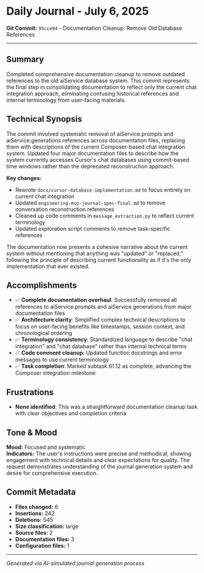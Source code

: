 # Daily Journal - July 6, 2025

**Git Commit:** `95cce94` - Documentation Cleanup: Remove Old Database References

---

## Summary

Completed comprehensive documentation cleanup to remove outdated references to the old aiService database system. This commit represents the final step in consolidating documentation to reflect only the current chat integration approach, eliminating confusing historical references and internal terminology from user-facing materials.

## Technical Synopsis

The commit involved systematic removal of aiService.prompts and aiService.generations references across documentation files, replacing them with descriptions of the current Composer-based chat integration system. Updated four major documentation files to describe how the system currently accesses Cursor's chat databases using commit-based time windows rather than the deprecated reconstruction approach.

**Key changes:**
- Rewrote `docs/cursor-database-implementation.md` to focus entirely on current chat integration
- Updated `engineering-mcp-journal-spec-final.md` to remove conversation reconstruction references  
- Cleaned up code comments in `message_extraction.py` to reflect current terminology
- Updated exploration script comments to remove task-specific references

The documentation now presents a cohesive narrative about the current system without mentioning that anything was "updated" or "replaced," following the principle of describing current functionality as if it's the only implementation that ever existed.

## Accomplishments

- ✅ **Complete documentation overhaul**: Successfully removed all references to aiService.prompts and aiService.generations from major documentation files
- ✅ **Architecture clarity**: Simplified complex technical descriptions to focus on user-facing benefits like timestamps, session context, and chronological ordering  
- ✅ **Terminology consistency**: Standardized language to describe "chat integration" and "chat database" rather than internal technical terms
- ✅ **Code comment cleanup**: Updated function docstrings and error messages to use current terminology
- ✅ **Task completion**: Marked subtask 61.12 as complete, advancing the Composer integration milestone

## Frustrations

- **None identified**: This was a straightforward documentation cleanup task with clear objectives and completion criteria

## Tone & Mood

**Mood:** Focused and systematic  
**Indicators:** The user's instructions were precise and methodical, showing engagement with technical details and clear expectations for quality. The request demonstrates understanding of the journal generation system and desire for comprehensive execution.

## Commit Metadata

- **Files changed:** 6
- **Insertions:** 242  
- **Deletions:** 545
- **Size classification:** large
- **Source files:** 2
- **Documentation files:** 3
- **Configuration files:** 1

---

*Generated via AI-simulated journal generation process* 